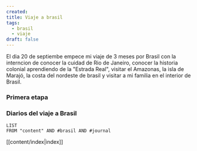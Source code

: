```yaml
---
created: 
title: Viaje a brasil
tags:
  - brasil
  - viaje
draft: false
---
```


El dia 20 de septiembe empece mi viaje de 3 meses por Brasil con la interncion de conocer la cuidad de Rio de Janeiro, conocer la historia colonial aprendiendo de la "Estrada Real", visitar el Amazonas, la isla de Marajó, la costa del nordeste de brasil y visitar a mi familia en el interior de Brasil.

### Primera etapa


### Diarios del viaje a Brasil
```dataview
LIST
FROM "content" AND #brasil AND #journal 
```


[[content/index|index]]
